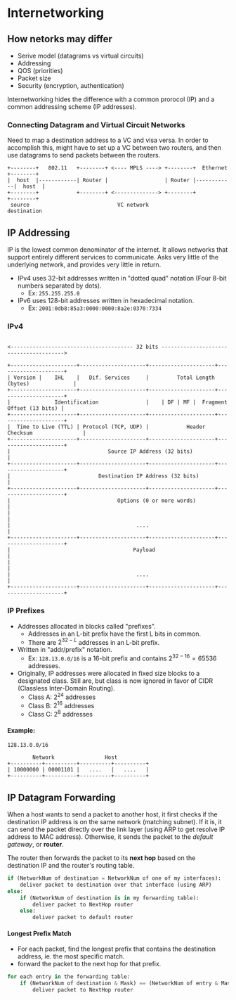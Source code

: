# Internetworking

## How netorks may differ

- Serive model (datagrams vs virtual circuits)
- Addressing
- QOS (priorities)
- Packet size
- Security (encryption, authentication)

Internetworking hides the difference with a common prorocol (IP) and a common addressing scheme (IP addresses).

### Connecting Datagram and Virtual Circuit Networks

Need to map a destination address to a VC and visa versa. In order to accomplish this, might have to set up a VC between two routers, and then use datagrams to send packets between the routers.

```plaintext
+--------+   802.11   +--------+ <---- MPLS ----> +--------+  Ethernet  +--------+
|  host  |------------| Router |                  | Router |------------|  host  |
+--------+            +--------+ <--------------> +--------+            +--------+
 source                            VC network                           destination
```

## IP Addressing

IP is the lowest common denominator of the internet. It allows networks that support entirely different services to communicate. Asks very little of the underlying network, and provides very little in return.

- IPv4 uses 32-bit addresses written in "dotted quad" notation (Four 8-bit numbers separated by dots).
    - Ex: `255.255.255.0`
- IPv6 uses 128-bit addresses written in hexadecimal notation.
    - Ex: `2001:0db8:85a3:0000:0000:8a2e:0370:7334`


### IPv4

```plaintext

<--------------------------------------- 32 bits --------------------------------------->

+---------------------+---------------------+---------------------+---------------------+
| Version |    IHL    |   Dif. Services     |         Total Length (bytes)              |
+---------------------+---------------------+---------------------+---------------------+
|              Identification               |    | DF | MF |  Fragment Offset (13 bits) |
+---------------------+---------------------+---------------------+---------------------+
|  Time to Live (TTL) | Protocol (TCP, UDP) |            Header Checksum                |
+---------------------+---------------------+---------------------+---------------------+
|                               Source IP Address (32 bits)                             |
+---------------------+---------------------+---------------------+---------------------+
|                            Destination IP Address (32 bits)                           |
+---------------------+---------------------+---------------------+---------------------+
|                                  Options (0 or more words)                            |
|                                                                                       |
|                                        ....                                           |
+---------------------+---------------------+---------------------+---------------------+
|                                       Payload                                         |
|                                                                                       |
|                                        ....                                           |
+---------------------+---------------------+---------------------+---------------------+

```


### IP Prefixes

- Addresses allocated in blocks called "prefixes".
    - Addresses in an L-bit prefix have the first L bits in common.
    - There are $2^{32-L}$ addresses in an L-bit prefix.
- Written in "addr/prefix" notation.
    - Ex: `128.13.0.0/16` is a 16-bit prefix and contains $2^{32-16} = 65536$ addresses.
- Originally, IP addresses were allocated in fixed size blocks to a designated class. Still are, but class is now ignored in favor of CIDR (Classless Inter-Domain Routing).
    - Class A: $2^{24}$ addresses
    - Class B: $2^{16}$ addresses
    - Class C: $2^{8}$ addresses

#### Example:

`128.13.0.0/16`

```plaintext
        Network                Host
+----------+----------+----------+----------+
| 10000000 | 00001101 |   ....   |   ....   |
+----------+----------+----------+----------+
```


## IP Datagram Forwarding

When a host wants to send a packet to another host, it first checks if the destination IP address is on the same network (matching subnet). If it is, it can send the packet directly over the link layer (using ARP to get resolve IP address to MAC address). Otherwise, it sends the packet to the *default gateway*, or **router**.

The router then forwards the packet to its **next hop** based on the destination IP and the router's routing table.

```python
if (NetworkNum of destination = NetworkNum of one of my interfaces):
    deliver packet to destination over that interface (using ARP)
else:
    if (NetworkNum of destination is in my forwarding table):
        deliver packet to NextHop router
    else:
        deliver packet to default router
```

#### Longest Prefix Match

- For each packet, find the longest prefix that contains the destination address, ie. the most specific match.
- forward the packet to the next hop for that prefix.

```python
for each entry in the forwarding table:
    if (NetworkNum of destination & Mask) == (NetworkNum of entry & Mask):
        deliver packet to NextHop router
```

